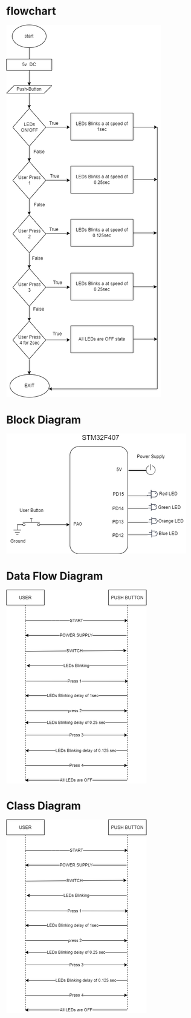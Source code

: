 # flowchart
![flowchart](https://github.com/Naresh17025/M3_CAR-WIPER-SYSTEM/blob/main/2_Design/FLOWCHART.png)
# Block Diagram
![Block Diagram](https://github.com/Naresh17025/M3_CAR-WIPER-SYSTEM/blob/main/2_Design/BLOCK%20DIAGRAM.png)
# Data Flow Diagram 
![Data Flow Diagram](https://github.com/Naresh17025/M3_CAR-WIPER-SYSTEM/blob/main/2_Design/DATA%20FLOW%20DIAGRAM.png)
# Class Diagram
![Class Diagram](https://github.com/Naresh17025/M3_CAR-WIPER-SYSTEM/blob/main/2_Design/DATA%20FLOW%20DIAGRAM.png)